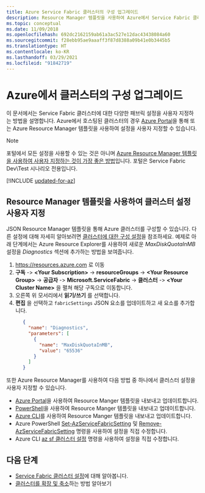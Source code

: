 ```yaml
---
title: Azure Service Fabric 클러스터의 구성 업그레이드
description: Resource Manager 템플릿을 사용하여 Azure에서 Service Fabric 클러스터를 실행하는 구성을 업그레이드하는 방법을 알아봅니다.
ms.topic: conceptual
ms.date: 11/09/2018
ms.openlocfilehash: 692dc2162159ab61a3ac527e12dac43438084a60
ms.sourcegitcommit: f28ebb95ae9aaaff3f87d8388a09b41e0b3445b5
ms.translationtype: HT
ms.contentlocale: ko-KR
ms.lasthandoff: 03/29/2021
ms.locfileid: "91842719"
---
```

# <a name="upgrade-the-configuration-of-a-cluster-in-azure"></a>Azure에서 클러스터의 구성 업그레이드 

이 문서에서는 Service Fabric 클러스터에 대한 다양한 패브릭 설정을 사용자 지정하는 방법을 설명합니다. Azure에서 호스팅된 클러스터의 경우 [Azure Portal](https://portal.azure.com)을 통해 또는 Azure Resource Manager 템플릿을 사용하여 설정을 사용자 지정할 수 있습니다.

> [!NOTE]
> 포털에서 모든 설정을 사용할 수 있는 것은 아니며 [Azure Resource Manager 템플릿을 사용하여 사용자 지정하는 것이 가장 좋은 방법](./service-fabric-best-practices-infrastructure-as-code.md)입니다. 포털은 Service Fabric Dev\Test 시나리오 전용입니다.
> 


[!INCLUDE [updated-for-az](../../includes/updated-for-az.md)]

## <a name="customize-cluster-settings-using-resource-manager-templates"></a>Resource Manager 템플릿을 사용하여 클러스터 설정 사용자 지정
JSON Resource Manager 템플릿을 통해 Azure 클러스터를 구성할 수 있습니다. 다른 설정에 대해 자세히 알아보려면 [클러스터에 대한 구성 설정](service-fabric-cluster-fabric-settings.md)을 참조하세요. 예제로 아래 단계에서는 Azure Resource Explorer를 사용하여 새로운 *MaxDiskQuotaInMB* 설정을 *Diagnostics* 섹션에 추가하는 방법을 보여줍니다.

1. https://resources.azure.com 로 이동
2. **구독** ->  **\<Your Subscription>**  -> **resourceGroups** ->  **\<Your Resource Group>**  -> **공급자** -> **Microsoft.ServiceFabric** -> **클러스터** ->  **\<Your Cluster Name>** 을 펼쳐 해당 구독으로 이동합니다.
3. 오른쪽 위 모서리에서 **읽기/쓰기** 를 선택합니다.
4. **편집** 을 선택하고 `fabricSettings` JSON 요소를 업데이트하고 새 요소를 추가합니다.

```json
      {
        "name": "Diagnostics",
        "parameters": [
          {
            "name": "MaxDiskQuotaInMB",
            "value": "65536"
          }
        ]
      }
```

또한 Azure Resource Manager를 사용하여 다음 방법 중 하나에서 클러스터 설정을 사용자 지정할 수 있습니다.

- [Azure Portal](../azure-resource-manager/templates/export-template-portal.md)을 사용하여 Resource Manger 템플릿을 내보내고 업데이트합니다.
- [PowerShell](../azure-resource-manager/management/manage-resources-powershell.md)을 사용하여 Resource Manger 템플릿을 내보내고 업데이트합니다.
- [Azure CLI](../azure-resource-manager/management/manage-resources-cli.md)를 사용하여 Resource Manger 템플릿을 내보내고 업데이트합니다.
- Azure PowerShell [Set-AzServiceFabricSetting](/powershell/module/az.servicefabric/set-azservicefabricsetting) 및 [Remove-AzServiceFabricSetting](/powershell/module/az.servicefabric/remove-azservicefabricsetting) 명령을 사용하여 설정을 직접 수정합니다.
- Azure CLI [az sf 클러스터 설정](/cli/azure/sf/cluster/setting) 명령을 사용하여 설정을 직접 수정합니다.

## <a name="next-steps"></a>다음 단계
* [Service Fabric 클러스터 설정](service-fabric-cluster-fabric-settings.md)에 대해 알아봅니다.
* [클러스터를 확장 및 축소](service-fabric-cluster-scale-in-out.md)하는 방법 알아보기
